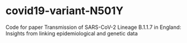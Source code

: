 # covid19-variant-N501Y
Code for paper Transmission of SARS-CoV-2 Lineage B.1.1.7 in England: Insights from linking epidemiological and genetic data
